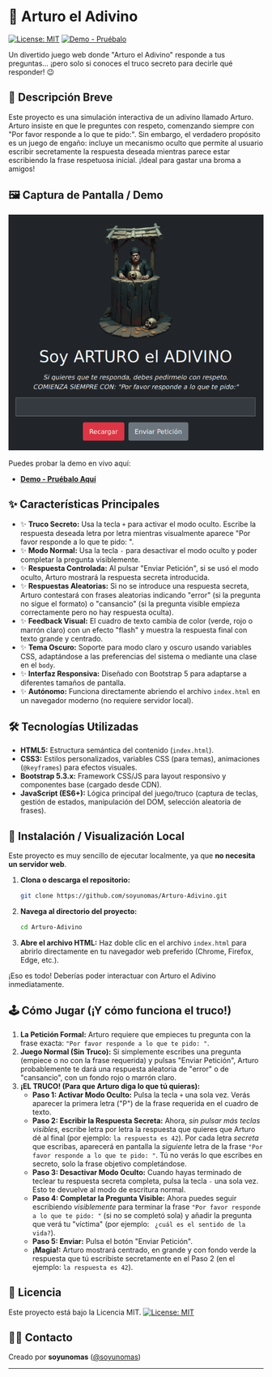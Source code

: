 # 🔮 Arturo el Adivino

[![License: MIT](https://img.shields.io/badge/License-MIT-yellow.svg)](https://opensource.org/licenses/MIT) [![Demo - Pruébalo](https://img.shields.io/badge/Demo-Pruébalo-brightgreen)](https://soyunomas.github.io/Arturo-Adivino/) 

Un divertido juego web donde "Arturo el Adivino" responde a tus preguntas... ¡pero solo si conoces el truco secreto para decirle qué responder! 😉

## 📝 Descripción Breve

Este proyecto es una simulación interactiva de un adivino llamado Arturo. Arturo insiste en que le preguntes con respeto, comenzando siempre con "Por favor responde a lo que te pido:". Sin embargo, el verdadero propósito es un juego de engaño: incluye un mecanismo oculto que permite al usuario escribir secretamente la respuesta deseada mientras parece estar escribiendo la frase respetuosa inicial. ¡Ideal para gastar una broma a amigos!

## 🖼️ Captura de Pantalla / Demo

![Captura de pantalla de Arturo el Adivino](screenshot.png) 

Puedes probar la demo en vivo aquí:

*   **[Demo - Pruébalo Aquí](https://soyunomas.github.io/Arturo-Adivino/)** 

## ✨ Características Principales

*   ✨ **Truco Secreto:** Usa la tecla `+` para activar el modo oculto. Escribe la respuesta deseada letra por letra mientras visualmente aparece "Por favor responde a lo que te pido: ".
*   ✨ **Modo Normal:** Usa la tecla `-` para desactivar el modo oculto y poder completar la pregunta visiblemente.
*   ✨ **Respuesta Controlada:** Al pulsar "Enviar Petición", si se usó el modo oculto, Arturo mostrará la respuesta secreta introducida.
*   ✨ **Respuestas Aleatorias:** Si no se introduce una respuesta secreta, Arturo contestará con frases aleatorias indicando "error" (si la pregunta no sigue el formato) o "cansancio" (si la pregunta visible empieza correctamente pero no hay respuesta oculta).
*   ✨ **Feedback Visual:** El cuadro de texto cambia de color (verde, rojo o marrón claro) con un efecto "flash" y muestra la respuesta final con texto grande y centrado.
*   ✨ **Tema Oscuro:** Soporte para modo claro y oscuro usando variables CSS, adaptándose a las preferencias del sistema o mediante una clase en el `body`.
*   ✨ **Interfaz Responsiva:** Diseñado con Bootstrap 5 para adaptarse a diferentes tamaños de pantalla.
*   ✨ **Autónomo:** Funciona directamente abriendo el archivo `index.html` en un navegador moderno (no requiere servidor local).

## 🛠️ Tecnologías Utilizadas

*   **HTML5:** Estructura semántica del contenido (`index.html`).
*   **CSS3:** Estilos personalizados, variables CSS (para temas), animaciones (`@keyframes`) para efectos visuales.
*   **Bootstrap 5.3.x:** Framework CSS/JS para layout responsivo y componentes base (cargado desde CDN).
*   **JavaScript (ES6+):** Lógica principal del juego/truco (captura de teclas, gestión de estados, manipulación del DOM, selección aleatoria de frases).

## 🚀 Instalación / Visualización Local

Este proyecto es muy sencillo de ejecutar localmente, ya que **no necesita un servidor web**.

1.  **Clona o descarga el repositorio:**
    ```bash
    git clone https://github.com/soyunomas/Arturo-Adivino.git
    ```
2.  **Navega al directorio del proyecto:**
    ```bash
    cd Arturo-Adivino
    ```
3.  **Abre el archivo HTML:** Haz doble clic en el archivo `index.html` para abrirlo directamente en tu navegador web preferido (Chrome, Firefox, Edge, etc.).

¡Eso es todo! Deberías poder interactuar con Arturo el Adivino inmediatamente.

## 🕹️ Cómo Jugar (¡Y cómo funciona el truco!)

1.  **La Petición Formal:** Arturo requiere que empieces tu pregunta con la frase exacta: `"Por favor responde a lo que te pido: "`.
2.  **Juego Normal (Sin Truco):** Si simplemente escribes una pregunta (empiece o no con la frase requerida) y pulsas "Enviar Petición", Arturo probablemente te dará una respuesta aleatoria de "error" o de "cansancio", con un fondo rojo o marrón claro.
3.  **¡EL TRUCO! (Para que Arturo diga lo que tú quieras):**
    *   **Paso 1: Activar Modo Oculto:** Pulsa la tecla `+` una sola vez. Verás aparecer la primera letra ("P") de la frase requerida en el cuadro de texto.
    *   **Paso 2: Escribir la Respuesta Secreta:** Ahora, *sin pulsar más teclas visibles*, escribe letra por letra la respuesta que quieres que Arturo dé al final (por ejemplo: `la respuesta es 42`). Por cada letra *secreta* que escribas, aparecerá en pantalla la *siguiente* letra de la frase `"Por favor responde a lo que te pido: "`. Tú no verás lo que escribes en secreto, solo la frase objetivo completándose.
    *   **Paso 3: Desactivar Modo Oculto:** Cuando hayas terminado de teclear tu respuesta secreta completa, pulsa la tecla `-` una sola vez. Esto te devuelve al modo de escritura normal.
    *   **Paso 4: Completar la Pregunta Visible:** Ahora puedes seguir escribiendo *visiblemente* para terminar la frase `"Por favor responde a lo que te pido: "` (si no se completó sola) y añadir la pregunta que verá tu "víctima" (por ejemplo: ` ¿cuál es el sentido de la vida?`).
    *   **Paso 5: Enviar:** Pulsa el botón "Enviar Petición".
    *   **¡Magia!:** Arturo mostrará centrado, en grande y con fondo verde la respuesta que tú escribiste secretamente en el Paso 2 (en el ejemplo: `la respuesta es 42`).

## 📄 Licencia

Este proyecto está bajo la Licencia MIT.
[![License: MIT](https://img.shields.io/badge/License-MIT-yellow.svg)](https://opensource.org/licenses/MIT)

## 🧑‍💻 Contacto

Creado por **soyunomas** ([@soyunomas](https://github.com/soyunomas)) 

---
